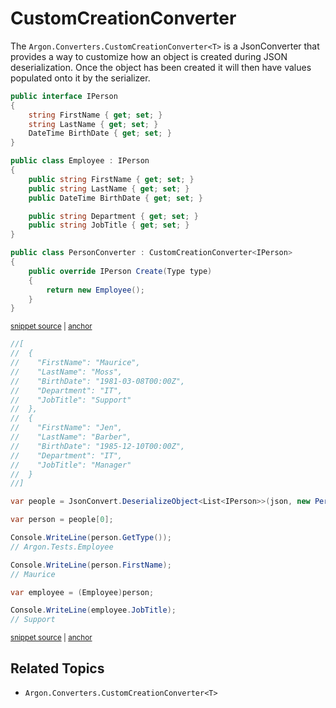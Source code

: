 # CustomCreationConverter

The `Argon.Converters.CustomCreationConverter<T>` is a JsonConverter that provides a way to customize how an object is created during JSON deserialization. Once the object has been created it will then have values populated onto it by the serializer.

<!-- snippet: CustomCreationConverterObject -->
<a id='snippet-customcreationconverterobject'></a>
```cs
public interface IPerson
{
    string FirstName { get; set; }
    string LastName { get; set; }
    DateTime BirthDate { get; set; }
}

public class Employee : IPerson
{
    public string FirstName { get; set; }
    public string LastName { get; set; }
    public DateTime BirthDate { get; set; }

    public string Department { get; set; }
    public string JobTitle { get; set; }
}

public class PersonConverter : CustomCreationConverter<IPerson>
{
    public override IPerson Create(Type type)
    {
        return new Employee();
    }
}
```
<sup><a href='/src/Tests/Documentation/SerializationTests.cs#L414-L439' title='Snippet source file'>snippet source</a> | <a href='#snippet-customcreationconverterobject' title='Start of snippet'>anchor</a></sup>
<!-- endSnippet -->

<!-- snippet: CustomCreationConverterExample -->
<a id='snippet-customcreationconverterexample'></a>
```cs
//[
//  {
//    "FirstName": "Maurice",
//    "LastName": "Moss",
//    "BirthDate": "1981-03-08T00:00Z",
//    "Department": "IT",
//    "JobTitle": "Support"
//  },
//  {
//    "FirstName": "Jen",
//    "LastName": "Barber",
//    "BirthDate": "1985-12-10T00:00Z",
//    "Department": "IT",
//    "JobTitle": "Manager"
//  }
//]

var people = JsonConvert.DeserializeObject<List<IPerson>>(json, new PersonConverter());

var person = people[0];

Console.WriteLine(person.GetType());
// Argon.Tests.Employee

Console.WriteLine(person.FirstName);
// Maurice

var employee = (Employee)person;

Console.WriteLine(employee.JobTitle);
// Support
```
<sup><a href='/src/Tests/Documentation/SerializationTests.cs#L461-L493' title='Snippet source file'>snippet source</a> | <a href='#snippet-customcreationconverterexample' title='Start of snippet'>anchor</a></sup>
<!-- endSnippet -->


## Related Topics

 * `Argon.Converters.CustomCreationConverter<T>`
